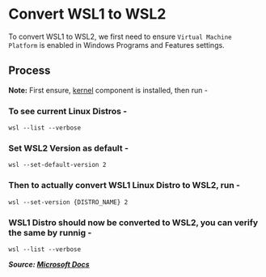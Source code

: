 # Convert WSL1 to WSL2

To convert WSL1 to WSL2, we first need to ensure `Virtual Machine Platform` is enabled in Windows Programs and Features settings.

## Process

**Note:** First ensure, [kernel](https://aka.ms/wsl2kernel) component is installed, then run -

### To see current Linux Distros -

```shell
wsl --list --verbose
```

### Set WSL2 Version as default -

```shell
wsl --set-default-version 2
```

### Then to actually convert WSL1 Linux Distro to WSL2, run -

```shell
wsl --set-version {DISTRO_NAME} 2
```

### WSL1 Distro should now be converted to WSL2, you can verify the same by runnig -

```shell
wsl --list --verbose
```

**_Source: [Microsoft Docs](https://docs.microsoft.com/en-us/windows/wsl/install-win10)_**
